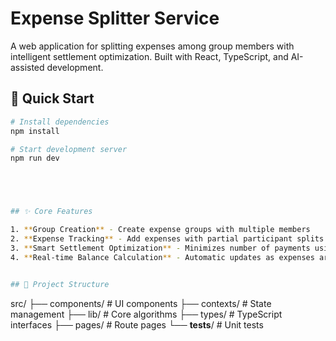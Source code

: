 # Expense Splitter Service

A web application for splitting expenses among group members with intelligent settlement optimization. Built with React, TypeScript, and AI-assisted development.

## 🚀 Quick Start

```bash
# Install dependencies
npm install

# Start development server
npm run dev





## ✨ Core Features

1. **Group Creation** - Create expense groups with multiple members
2. **Expense Tracking** - Add expenses with partial participant splits
3. **Smart Settlement Optimization** - Minimizes number of payments using greedy algorithm
4. **Real-time Balance Calculation** - Automatic updates as expenses are added


## 📁 Project Structure

```
src/
├── components/          # UI components
├── contexts/           # State management
├── lib/               # Core algorithms
├── types/             # TypeScript interfaces
├── pages/             # Route pages
└── __tests__/         # Unit tests
```

